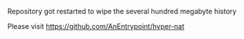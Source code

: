 Repository got restarted to wipe the several hundred megabyte history

Please visit https://github.com/AnEntrypoint/hyper-nat
